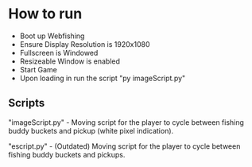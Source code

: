 # How to run
- Boot up Webfishing
- Ensure Display Resolution is 1920x1080
- Fullscreen is Windowed
- Resizeable Window is enabled
- Start Game
- Upon loading in run the script "py imageScript.py"


## Scripts
"imageScript.py" - Moving script for the player to cycle between fishing buddy buckets and pickup (white pixel indication).

"escript.py" - (Outdated) Moving script for the player to cycle between fishing buddy buckets and pickups.
